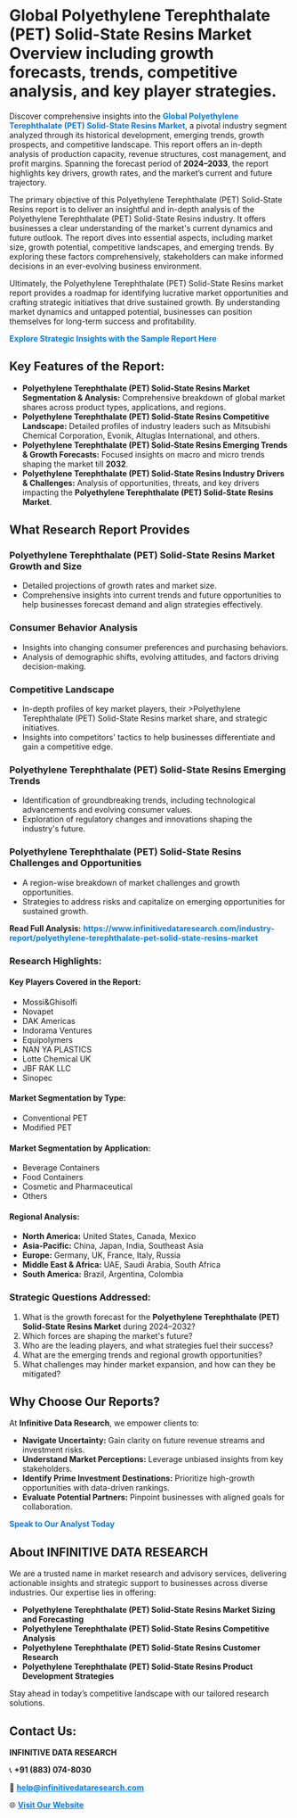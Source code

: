 <h1>Global Polyethylene Terephthalate (PET) Solid-State Resins Market Overview including growth forecasts, trends, competitive analysis, and key player strategies.</h1>
<p>
Discover comprehensive insights into the 
<a href="https://www.infinitivedataresearch.com/industry-report/polyethylene-terephthalate-pet-solid-state-resins-market" rel="dofollow" style="color: #007BFF; text-decoration: none;"><strong>Global Polyethylene Terephthalate (PET) Solid-State Resins Market</strong></a>, a pivotal industry segment analyzed through its historical development, emerging trends, growth prospects, and competitive landscape. This report offers an in-depth analysis of production capacity, revenue structures, cost management, and profit margins. Spanning the forecast period of <strong>2024–2033</strong>, the report highlights key drivers, growth rates, and the market’s current and future trajectory.
</p>
<p>
The primary objective of this Polyethylene Terephthalate (PET) Solid-State Resins report is to deliver an insightful and in-depth analysis of the Polyethylene Terephthalate (PET) Solid-State Resins industry. It offers businesses a clear understanding of the market's current dynamics and future outlook. The report dives into essential aspects, including market size, growth potential, competitive landscapes, and emerging trends. By exploring these factors comprehensively, stakeholders can make informed decisions in an ever-evolving business environment.
</p>
<p>
Ultimately, the Polyethylene Terephthalate (PET) Solid-State Resins market report provides a roadmap for identifying lucrative market opportunities and crafting strategic initiatives that drive sustained growth. By understanding market dynamics and untapped potential, businesses can position themselves for long-term success and profitability.
</p>
<p>
<a href="https://www.infinitivedataresearch.com/request-sample/reportId=105413" style="color: #007BFF; text-decoration: none;"><strong>Explore Strategic Insights with the Sample Report Here</strong></a>
</p>

<h2>Key Features of the Report:</h2>
<ul>
<li><strong>Polyethylene Terephthalate (PET) Solid-State Resins Market Segmentation & Analysis:</strong> Comprehensive breakdown of global market shares across product types, applications, and regions.</li>
<li><strong>Polyethylene Terephthalate (PET) Solid-State Resins Competitive Landscape:</strong> Detailed profiles of industry leaders such as Mitsubishi Chemical Corporation, Evonik, Altuglas International, and others.</li>
<li><strong>Polyethylene Terephthalate (PET) Solid-State Resins Emerging Trends & Growth Forecasts:</strong> Focused insights on macro and micro trends shaping the market till <strong>2032</strong>.</li>
<li><strong>Polyethylene Terephthalate (PET) Solid-State Resins Industry Drivers & Challenges:</strong> Analysis of opportunities, threats, and key drivers impacting the <strong>Polyethylene Terephthalate (PET) Solid-State Resins Market</strong>.</li>
</ul>

<h2>What Research Report Provides</h2>
<h3>Polyethylene Terephthalate (PET) Solid-State Resins Market Growth and Size</h3>
<ul>
<li>Detailed projections of growth rates and market size.</li>
<li>Comprehensive insights into current trends and future opportunities to help businesses forecast demand and align strategies effectively.</li>
</ul>

<h3>Consumer Behavior Analysis</h3>
<ul>
<li>Insights into changing consumer preferences and purchasing behaviors.</li>
<li>Analysis of demographic shifts, evolving attitudes, and factors driving decision-making.</li>
</ul>

<h3>Competitive Landscape</h3>
<ul>
<li>In-depth profiles of key market players, their >Polyethylene Terephthalate (PET) Solid-State Resins market share, and strategic initiatives.</li>
<li>Insights into competitors' tactics to help businesses differentiate and gain a competitive edge.</li>
</ul>

<h3>Polyethylene Terephthalate (PET) Solid-State Resins Emerging Trends</h3>
<ul>
<li>Identification of groundbreaking trends, including technological advancements and evolving consumer values.</li>
<li>Exploration of regulatory changes and innovations shaping the industry's future.</li>
</ul>

<h3>Polyethylene Terephthalate (PET) Solid-State Resins Challenges and Opportunities</h3>
<ul>
<li>A region-wise breakdown of market challenges and growth opportunities.</li>
<li>Strategies to address risks and capitalize on emerging opportunities for sustained growth.</li>
</ul>
<p><strong>Read Full Analysis:</strong> <a href="https://www.infinitivedataresearch.com/industry-report/polyethylene-terephthalate-pet-solid-state-resins-market" rel="dofollow" style="color: #007BFF; text-decoration: none;"><strong>https://www.infinitivedataresearch.com/industry-report/polyethylene-terephthalate-pet-solid-state-resins-market</strong></a></p>
<h3>Research Highlights:</h3>
<h4>Key Players Covered in the Report:</h4>
<ul><li>Mossi&amp;Ghisolfi</li><li>Novapet</li><li>DAK Americas</li><li>Indorama Ventures</li><li>Equipolymers</li><li>NAN YA PLASTICS</li><li>Lotte Chemical UK</li><li>JBF RAK LLC</li><li>Sinopec</li></ul>
<h4>Market Segmentation by Type:</h4>
<ul><li>Conventional PET</li><li>Modified PET</li></ul>
<h4>Market Segmentation by Application:</h4>
<ul><li>Beverage Containers</li><li>Food Containers</li><li>Cosmetic and Pharmaceutical</li><li>Others</li></ul>

<h4>Regional Analysis:</h4>
<ul>
<li><strong>North America:</strong> United States, Canada, Mexico</li>
<li><strong>Asia-Pacific:</strong> China, Japan, India, Southeast Asia</li>
<li><strong>Europe:</strong> Germany, UK, France, Italy, Russia</li>
<li><strong>Middle East & Africa:</strong> UAE, Saudi Arabia, South Africa</li>
<li><strong>South America:</strong> Brazil, Argentina, Colombia</li>
</ul>

<h3>Strategic Questions Addressed:</h3>
<ol>
<li>What is the growth forecast for the <strong>Polyethylene Terephthalate (PET) Solid-State Resins Market</strong> during 2024–2032?</li>
<li>Which forces are shaping the market's future?</li>
<li>Who are the leading players, and what strategies fuel their success?</li>
<li>What are the emerging trends and regional growth opportunities?</li>
<li>What challenges may hinder market expansion, and how can they be mitigated?</li>
</ol>

<h2>Why Choose Our Reports?</h2>
<p>At <strong>Infinitive Data Research</strong>, we empower clients to:</p>
<ul>
<li><strong>Navigate Uncertainty:</strong> Gain clarity on future revenue streams and investment risks.</li>
<li><strong>Understand Market Perceptions:</strong> Leverage unbiased insights from key stakeholders.</li>
<li><strong>Identify Prime Investment Destinations:</strong> Prioritize high-growth opportunities with data-driven rankings.</li>
<li><strong>Evaluate Potential Partners:</strong> Pinpoint businesses with aligned goals for collaboration.</li>
</ul>
<p><a href="https://www.infinitivedataresearch.com/industry-report/polyethylene-terephthalate-pet-solid-state-resins-market" rel="dofollow" style="color: #007BFF; text-decoration: none;"><strong>Speak to Our Analyst Today</strong></a></p>

<h2>About INFINITIVE DATA RESEARCH</h2>
<p>We are a trusted name in market research and advisory services, delivering actionable insights and strategic support to businesses across diverse industries. Our expertise lies in offering:</p>
<ul>
<li><strong>Polyethylene Terephthalate (PET) Solid-State Resins Market Sizing and Forecasting</strong></li>
<li><strong>Polyethylene Terephthalate (PET) Solid-State Resins Competitive Analysis</strong></li>
<li><strong>Polyethylene Terephthalate (PET) Solid-State Resins Customer Research</strong></li>
<li><strong>Polyethylene Terephthalate (PET) Solid-State Resins Product Development Strategies</strong></li>
</ul>
<p>Stay ahead in today’s competitive landscape with our tailored research solutions.</p>

<h2>Contact Us:</h2>
<p><strong>INFINITIVE DATA RESEARCH</strong></p>
<p>📞 <strong>+91 (883) 074-8030</strong></p>
<p>📧 <strong><a href="mailto:help@infinitivedataresearch.com" style="color: #007BFF;">help@infinitivedataresearch.com</a></strong></p>
<p>🌐 <strong><a href="https://www.infinitivedataresearch.com" rel="dofollow" style="color: #007BFF;">Visit Our Website</a></strong></p>